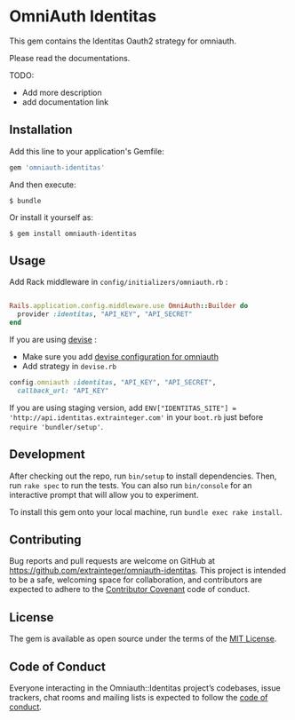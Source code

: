 # OmniAuth Identitas

This gem contains the Identitas Oauth2 strategy for omniauth. 

Please read the documentations.

TODO: 
- Add more description 
- add documentation link

## Installation

Add this line to your application's Gemfile:

```ruby
gem 'omniauth-identitas'
```

And then execute:

    $ bundle

Or install it yourself as:

    $ gem install omniauth-identitas

## Usage

Add Rack middleware in `config/initializers/omniauth.rb` :

```ruby

Rails.application.config.middleware.use OmniAuth::Builder do
  provider :identitas, "API_KEY", "API_SECRET"
end
```

If you are using [devise](https://github.com/plataformatec/devise) :

- Make sure you add [devise configuration for omniauth](https://github.com/plataformatec/devise/wiki/OmniAuth:-Overview)
- Add strategy in `devise.rb`

```ruby
config.omniauth :identitas, "API_KEY", "API_SECRET",
  callback_url: "API_KEY"
```

If you are using staging version, add `ENV["IDENTITAS_SITE"] = 'http://api.identitas.extrainteger.com'` in your `boot.rb` just before `require 'bundler/setup'`.

## Development

After checking out the repo, run `bin/setup` to install dependencies. Then, run `rake spec` to run the tests. You can also run `bin/console` for an interactive prompt that will allow you to experiment.

To install this gem onto your local machine, run `bundle exec rake install`.

## Contributing

Bug reports and pull requests are welcome on GitHub at https://github.com/extrainteger/omniauth-identitas. This project is intended to be a safe, welcoming space for collaboration, and contributors are expected to adhere to the [Contributor Covenant](http://contributor-covenant.org) code of conduct.

## License

The gem is available as open source under the terms of the [MIT License](http://opensource.org/licenses/MIT).

## Code of Conduct

Everyone interacting in the Omniauth::Identitas project’s codebases, issue trackers, chat rooms and mailing lists is expected to follow the [code of conduct](https://github.com/extrainteger/omniauth-identitas/blob/master/CODE_OF_CONDUCT.md).
